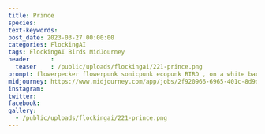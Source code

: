 ```yaml
---
title: Prince
species: 
text-keywords: 
post_date: 2023-03-27 00:00:00
categories: FlockingAI
tags: FlockingAI Birds MidJourney 
header      :
  teaser    : /public/uploads/flockingai/221-prince.png
prompt: flowerpecker flowerpunk sonicpunk ecopunk BIRD , on a white background
midjourney: https://www.midjourney.com/app/jobs/2f920966-6965-401c-8d9d-6ef27c81142d
instagram: 
twitter: 
facebook: 
gallery: 
  - /public/uploads/flockingai/221-prince.png
---
```


